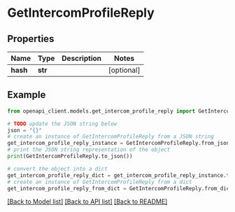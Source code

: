 # GetIntercomProfileReply


## Properties

Name | Type | Description | Notes
------------ | ------------- | ------------- | -------------
**hash** | **str** |  | [optional] 

## Example

```python
from openapi_client.models.get_intercom_profile_reply import GetIntercomProfileReply

# TODO update the JSON string below
json = "{}"
# create an instance of GetIntercomProfileReply from a JSON string
get_intercom_profile_reply_instance = GetIntercomProfileReply.from_json(json)
# print the JSON string representation of the object
print(GetIntercomProfileReply.to_json())

# convert the object into a dict
get_intercom_profile_reply_dict = get_intercom_profile_reply_instance.to_dict()
# create an instance of GetIntercomProfileReply from a dict
get_intercom_profile_reply_from_dict = GetIntercomProfileReply.from_dict(get_intercom_profile_reply_dict)
```
[[Back to Model list]](../README.md#documentation-for-models) [[Back to API list]](../README.md#documentation-for-api-endpoints) [[Back to README]](../README.md)


